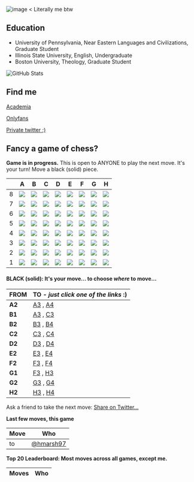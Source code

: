 ![image](https://github.com/user-attachments/assets/ff589df3-8a67-427d-b793-f9d5b4507c2c)
< Literally me btw

## Education
* University of Pennsylvania, Near Eastern Languages and Civilizations, Graduate Student
* Illinois State University, English, Undergraduate
* Boston University, Theology, Graduate Student

<p>
  <img src="https://github-readme-stats.vercel.app/api?username=hmarsh97&amp;show_icons=true" alt="GitHub Stats">
</p>

## Find me
[Academia](https://upenn.academia.edu/HoldenMarshall)

[Onlyfans](https://upenn.academia.edu/HoldenMarshall)

[Private twitter ;)](https://upenn.academia.edu/HoldenMarshall)

## Fancy a game of chess?
**Game is in progress.** This is open to ANYONE to play the next move. It's your turn! Move a black (solid) piece.  

|   | A | B | C | D | E | F | G | H |
| - | - | - | - | - | - | - | - | - |
| 8 | ![](https://raw.githubusercontent.com/hmarsh97/hmarsh97/master/chess_images/r.png) | ![](https://raw.githubusercontent.com/hmarsh97/hmarsh97/master/chess_images/n.png) | ![](https://raw.githubusercontent.com/hmarsh97/hmarsh97/master/chess_images/b.png) | ![](https://raw.githubusercontent.com/hmarsh97/hmarsh97/master/chess_images/q.png) | ![](https://raw.githubusercontent.com/hmarsh97/hmarsh97/master/chess_images/k.png) | ![](https://raw.githubusercontent.com/hmarsh97/hmarsh97/master/chess_images/b.png) | ![](https://raw.githubusercontent.com/hmarsh97/hmarsh97/master/chess_images/blank.png) | ![](https://raw.githubusercontent.com/hmarsh97/hmarsh97/master/chess_images/r.png) |
| 7 | ![](https://raw.githubusercontent.com/hmarsh97/hmarsh97/master/chess_images/p.png) | ![](https://raw.githubusercontent.com/hmarsh97/hmarsh97/master/chess_images/p.png) | ![](https://raw.githubusercontent.com/hmarsh97/hmarsh97/master/chess_images/blank.png) | ![](https://raw.githubusercontent.com/hmarsh97/hmarsh97/master/chess_images/blank.png) | ![](https://raw.githubusercontent.com/hmarsh97/hmarsh97/master/chess_images/p.png) | ![](https://raw.githubusercontent.com/hmarsh97/hmarsh97/master/chess_images/p.png) | ![](https://raw.githubusercontent.com/hmarsh97/hmarsh97/master/chess_images/p.png) | ![](https://raw.githubusercontent.com/hmarsh97/hmarsh97/master/chess_images/p.png) |
| 6 | ![](https://raw.githubusercontent.com/hmarsh97/hmarsh97/master/chess_images/blank.png) | ![](https://raw.githubusercontent.com/hmarsh97/hmarsh97/master/chess_images/blank.png) | ![](https://raw.githubusercontent.com/hmarsh97/hmarsh97/master/chess_images/blank.png) | ![](https://raw.githubusercontent.com/hmarsh97/hmarsh97/master/chess_images/p.png) | ![](https://raw.githubusercontent.com/hmarsh97/hmarsh97/master/chess_images/blank.png) | ![](https://raw.githubusercontent.com/hmarsh97/hmarsh97/master/chess_images/n.png) | ![](https://raw.githubusercontent.com/hmarsh97/hmarsh97/master/chess_images/blank.png) | ![](https://raw.githubusercontent.com/hmarsh97/hmarsh97/master/chess_images/blank.png) |
| 5 | ![](https://raw.githubusercontent.com/hmarsh97/hmarsh97/master/chess_images/blank.png) | ![](https://raw.githubusercontent.com/hmarsh97/hmarsh97/master/chess_images/blank.png) | ![](https://raw.githubusercontent.com/hmarsh97/hmarsh97/master/chess_images/blank.png) | ![](https://raw.githubusercontent.com/hmarsh97/hmarsh97/master/chess_images/P.png) | ![](https://raw.githubusercontent.com/hmarsh97/hmarsh97/master/chess_images/blank.png) | ![](https://raw.githubusercontent.com/hmarsh97/hmarsh97/master/chess_images/blank.png) | ![](https://raw.githubusercontent.com/hmarsh97/hmarsh97/master/chess_images/blank.png) | ![](https://raw.githubusercontent.com/hmarsh97/hmarsh97/master/chess_images/blank.png) |
| 4 | ![](https://raw.githubusercontent.com/hmarsh97/hmarsh97/master/chess_images/blank.png) | ![](https://raw.githubusercontent.com/hmarsh97/hmarsh97/master/chess_images/blank.png) | ![](https://raw.githubusercontent.com/hmarsh97/hmarsh97/master/chess_images/blank.png) | ![](https://raw.githubusercontent.com/hmarsh97/hmarsh97/master/chess_images/blank.png) | ![](https://raw.githubusercontent.com/hmarsh97/hmarsh97/master/chess_images/blank.png) | ![](https://raw.githubusercontent.com/hmarsh97/hmarsh97/master/chess_images/blank.png) | ![](https://raw.githubusercontent.com/hmarsh97/hmarsh97/master/chess_images/blank.png) | ![](https://raw.githubusercontent.com/hmarsh97/hmarsh97/master/chess_images/blank.png) |
| 3 | ![](https://raw.githubusercontent.com/hmarsh97/hmarsh97/master/chess_images/blank.png) | ![](https://raw.githubusercontent.com/hmarsh97/hmarsh97/master/chess_images/blank.png) | ![](https://raw.githubusercontent.com/hmarsh97/hmarsh97/master/chess_images/N.png) | ![](https://raw.githubusercontent.com/hmarsh97/hmarsh97/master/chess_images/blank.png) | ![](https://raw.githubusercontent.com/hmarsh97/hmarsh97/master/chess_images/blank.png) | ![](https://raw.githubusercontent.com/hmarsh97/hmarsh97/master/chess_images/Q.png) | ![](https://raw.githubusercontent.com/hmarsh97/hmarsh97/master/chess_images/blank.png) | ![](https://raw.githubusercontent.com/hmarsh97/hmarsh97/master/chess_images/blank.png) |
| 2 | ![](https://raw.githubusercontent.com/hmarsh97/hmarsh97/master/chess_images/P.png) | ![](https://raw.githubusercontent.com/hmarsh97/hmarsh97/master/chess_images/P.png) | ![](https://raw.githubusercontent.com/hmarsh97/hmarsh97/master/chess_images/P.png) | ![](https://raw.githubusercontent.com/hmarsh97/hmarsh97/master/chess_images/B.png) | ![](https://raw.githubusercontent.com/hmarsh97/hmarsh97/master/chess_images/blank.png) | ![](https://raw.githubusercontent.com/hmarsh97/hmarsh97/master/chess_images/P.png) | ![](https://raw.githubusercontent.com/hmarsh97/hmarsh97/master/chess_images/P.png) | ![](https://raw.githubusercontent.com/hmarsh97/hmarsh97/master/chess_images/P.png) |
| 1 | ![](https://raw.githubusercontent.com/hmarsh97/hmarsh97/master/chess_images/R.png) | ![](https://raw.githubusercontent.com/hmarsh97/hmarsh97/master/chess_images/blank.png) | ![](https://raw.githubusercontent.com/hmarsh97/hmarsh97/master/chess_images/blank.png) | ![](https://raw.githubusercontent.com/hmarsh97/hmarsh97/master/chess_images/blank.png) | ![](https://raw.githubusercontent.com/hmarsh97/hmarsh97/master/chess_images/K.png) | ![](https://raw.githubusercontent.com/hmarsh97/hmarsh97/master/chess_images/B.png) | ![](https://raw.githubusercontent.com/hmarsh97/hmarsh97/master/chess_images/N.png) | ![](https://raw.githubusercontent.com/hmarsh97/hmarsh97/master/chess_images/R.png) |

#### **BLACK (solid):** It's your move... to choose _where_ to move...

| FROM | TO - _just click one of the links_ :) |
| ---- | -- |
| **A2** | [A3](https://github.com/hmarsh97/hmarsh97/issues/new?title=chess%7Cmove%7Ca2a3%7C14&body=Just+push+%27Submit+new+issue%27.+You+don%27t+need+to+do+anything+else.) , [A4](https://github.com/hmarsh97/hmarsh97/issues/new?title=chess%7Cmove%7Ca2a4%7C14&body=Just+push+%27Submit+new+issue%27.+You+don%27t+need+to+do+anything+else.) |
| **B1** | [A3](https://github.com/hmarsh97/hmarsh97/issues/new?title=chess%7Cmove%7Cb1a3%7C14&body=Just+push+%27Submit+new+issue%27.+You+don%27t+need+to+do+anything+else.) , [C3](https://github.com/hmarsh97/hmarsh97/issues/new?title=chess%7Cmove%7Cb1c3%7C14&body=Just+push+%27Submit+new+issue%27.+You+don%27t+need+to+do+anything+else.) |
| **B2** | [B3](https://github.com/hmarsh97/hmarsh97/issues/new?title=chess%7Cmove%7Cb2b3%7C14&body=Just+push+%27Submit+new+issue%27.+You+don%27t+need+to+do+anything+else.) , [B4](https://github.com/hmarsh97/hmarsh97/issues/new?title=chess%7Cmove%7Cb2b4%7C14&body=Just+push+%27Submit+new+issue%27.+You+don%27t+need+to+do+anything+else.) |
| **C2** | [C3](https://github.com/hmarsh97/hmarsh97/issues/new?title=chess%7Cmove%7Cc2c3%7C14&body=Just+push+%27Submit+new+issue%27.+You+don%27t+need+to+do+anything+else.) , [C4](https://github.com/hmarsh97/hmarsh97/issues/new?title=chess%7Cmove%7Cc2c4%7C14&body=Just+push+%27Submit+new+issue%27.+You+don%27t+need+to+do+anything+else.) |
| **D2** | [D3](https://github.com/hmarsh97/hmarsh97/issues/new?title=chess%7Cmove%7Cd2d3%7C14&body=Just+push+%27Submit+new+issue%27.+You+don%27t+need+to+do+anything+else.) , [D4](https://github.com/hmarsh97/hmarsh97/issues/new?title=chess%7Cmove%7Cd2d4%7C14&body=Just+push+%27Submit+new+issue%27.+You+don%27t+need+to+do+anything+else.) |
| **E2** | [E3](https://github.com/hmarsh97/hmarsh97/issues/new?title=chess%7Cmove%7Ce2e3%7C14&body=Just+push+%27Submit+new+issue%27.+You+don%27t+need+to+do+anything+else.) , [E4](https://github.com/hmarsh97/hmarsh97/issues/new?title=chess%7Cmove%7Ce2e4%7C14&body=Just+push+%27Submit+new+issue%27.+You+don%27t+need+to+do+anything+else.) |
| **F2** | [F3](https://github.com/hmarsh97/hmarsh97/issues/new?title=chess%7Cmove%7Cf2f3%7C14&body=Just+push+%27Submit+new+issue%27.+You+don%27t+need+to+do+anything+else.) , [F4](https://github.com/hmarsh97/hmarsh97/issues/new?title=chess%7Cmove%7Cf2f4%7C14&body=Just+push+%27Submit+new+issue%27.+You+don%27t+need+to+do+anything+else.) |
| **G1** | [F3](https://github.com/hmarsh97/hmarsh97/issues/new?title=chess%7Cmove%7Cg1f3%7C14&body=Just+push+%27Submit+new+issue%27.+You+don%27t+need+to+do+anything+else.) , [H3](https://github.com/hmarsh97/hmarsh97/issues/new?title=chess%7Cmove%7Cg1h3%7C14&body=Just+push+%27Submit+new+issue%27.+You+don%27t+need+to+do+anything+else.) |
| **G2** | [G3](https://github.com/hmarsh97/hmarsh97/issues/new?title=chess%7Cmove%7Cg2g3%7C14&body=Just+push+%27Submit+new+issue%27.+You+don%27t+need+to+do+anything+else.) , [G4](https://github.com/hmarsh97/hmarsh97/issues/new?title=chess%7Cmove%7Cg2g4%7C14&body=Just+push+%27Submit+new+issue%27.+You+don%27t+need+to+do+anything+else.) |
| **H2** | [H3](https://github.com/hmarsh97/hmarsh97/issues/new?title=chess%7Cmove%7Ch2h3%7C14&body=Just+push+%27Submit+new+issue%27.+You+don%27t+need+to+do+anything+else.) , [H4](https://github.com/hmarsh97/hmarsh97/issues/new?title=chess%7Cmove%7Ch2h4%7C14&body=Just+push+%27Submit+new+issue%27.+You+don%27t+need+to+do+anything+else.) |

Ask a friend to take the next move: [Share on Twitter...](https://twitter.com/share?text=I'm+playing+chess+on+a+GitHub+Profile+Readme!+Can+you+please+take+the+next+move+at+https://github.com/hmarsh97)

**Last few moves, this game**

| Move  | Who |
| ----- | --- |
|  to  | [@hmarsh97](https://github.com/hmarsh97) |

**Top 20 Leaderboard: Most moves across all games, except me.**

| Moves | Who |
| ----- | --- |
